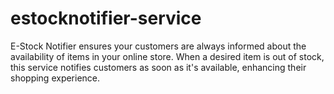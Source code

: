 # estocknotifier-service
E-Stock Notifier ensures your customers are always informed about the availability of items in your online store. When a desired item is out of stock, this service notifies customers as soon as it's available, enhancing their shopping experience.
